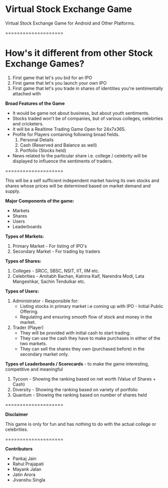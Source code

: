 # Virtual Stock Exchange Game
<p>Virtual Stock Exchange Game for Android and Other Platforms.</p>
====================
<h1>How's it different from other Stock Exchange Games?</h1>
<ol>
<li>First game that let's you bid for an IPO
<li>First game that let's you launch your own IPO
<li>First game that let's you trade in shares of identities you're sentimentally attached with
</ol>
<p><b>Broad Features of the Game</b>
<ul>
<li>It would be game not about business, but about youth sentiments.
<li>Stocks traded won't be of companies, but of various colleges, celebrties and cricketers.
<li>It will be a Realtime Trading Game Open for 24x7x365.
<li>Profile for Players containing following broad fields.
<ol><li>Personal Details
<li>Cash (Reserved and Balance as well)
<li>Portfolio (Stocks held)
</ol>
<li>News related to the particular share i.e. college / celebrity will be displayed to influence the sentiments of traders.
</ul></p>
====================
<p>This will be a self sufficient independent market having its own stocks and shares whose prices will be determined based on market demand and supply.</p>
<p><b>Major Components of the game:</b>
<ul>
<li>Markets
<li>Shares
<li>Users
<li>Leaderboards
</ul></p>
<p> </p>
<p><b>Types of Markets:</b>
<ol>
<li>Primary Market - For listing of IPO's
<li>Secondary Market - For trading by traders</ol></p>
<p> </p>
<p><b>Types of Shares:</b>
<ol>
<li>Colleges - SRCC, SBSC, NSIT, IIT, IIM etc.
<li>Celebrities - Amitabh Bachan, Katrina Kaif, Narendra Modi, Lata Mangeshkar, Sachin Tendulkar etc.
</ol></b>
<p><b>Types of Users:</b>
<ol>
<li>Administrator - Responsible for:
<ul><li>Listing stocks in primary market i.e coming up with IPO - Initial Public Offering.
<li>Regulating and ensuring smooth flow of stock and money in the market.</ul>
<li>Trader (Player)
<ul>
<li>They will be provided with initial cash to start trading.
<li>They can use the cash they have to make purchases in either of the two markets.
<li>They can sell the shares they own (purchased before) in the secondary market only.</ul>
<p> </p>
</ol></p>
<p><b>Types of Leaderboards / Scorecards</b> - to make the game interesting, competitive and meaningful
<ol>
<li>Tycoon - Showing the ranking based on net worth (Value of Shares + Cash)
<li>Diversity - Showing the ranking based on variety of portfolio
<li>Quantum - Showing the ranking based on number of shares held
</ol></p>
====================
<p><b>Disclaimer</b></p>
<p>This game is only for fun and has nothing to do with the actual college or celebrities.</p>
====================
<p><b>Contributors</b>
<ul><li>Pankaj Jain
<li>Rahul Prajapati
<li>Mayank Jalan
<li>Jatin Arora
<li>Jivanshu Singla
</ul></p>
